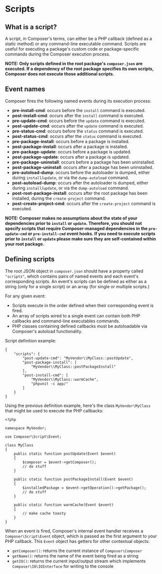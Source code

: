 <!--
    tagline: Script are callbacks that are called before/after installing packages
-->

# Scripts

## What is a script?

A script, in Composer's terms, can either be a PHP callback (defined as a
static method) or any command-line executable command. Scripts are useful
for executing a package's custom code or package-specific commands during
the Composer execution process.

**NOTE: Only scripts defined in the root package's `composer.json` are
executed. If a dependency of the root package specifies its own scripts,
Composer does not execute those additional scripts.**


## Event names

Composer fires the following named events during its execution process:

- **pre-install-cmd**: occurs before the `install` command is executed.
- **post-install-cmd**: occurs after the `install` command is executed.
- **pre-update-cmd**: occurs before the `update` command is executed.
- **post-update-cmd**: occurs after the `update` command is executed.
- **pre-status-cmd**: occurs before the `status` command is executed.
- **post-status-cmd**: occurs after the `status` command is executed.
- **pre-package-install**: occurs before a package is installed.
- **post-package-install**: occurs after a package is installed.
- **pre-package-update**: occurs before a package is updated.
- **post-package-update**: occurs after a package is updated.
- **pre-package-uninstall**: occurs before a package has been uninstalled.
- **post-package-uninstall**: occurs after a package has been uninstalled.
- **pre-autoload-dump**: occurs before the autoloader is dumped, either
  during `install`/`update`, or via the `dump-autoload` command.
- **post-autoload-dump**: occurs after the autoloader is dumped, either
  during `install`/`update`, or via the `dump-autoload` command.
- **post-root-package-install**: occurs after the root package has been
  installed, during the `create-project` command.
- **post-create-project-cmd**: occurs after the `create-project` command is
  executed.

**NOTE: Composer makes no assumptions about the state of your dependencies prior to `install` or `update`. Therefore, you should not specify scripts that require Composer-managed dependencies in the `pre-update-cmd` or `pre-install-cmd` event hooks. If you need to execute scripts prior to `install` or `update` please make sure they are self-contained within your root package.**

## Defining scripts

The root JSON object in `composer.json` should have a property called
`"scripts"`, which contains pairs of named events and each event's
corresponding scripts. An event's scripts can be defined as either as a string
(only for a single script) or an array (for single or multiple scripts.)

For any given event:

- Scripts execute in the order defined when their corresponding event is fired.
- An array of scripts wired to a single event can contain both PHP callbacks
and command-line executables commands.
- PHP classes containing defined callbacks must be autoloadable via Composer's
autoload functionality.

Script definition example:

    {
        "scripts": {
            "post-update-cmd": "MyVendor\\MyClass::postUpdate",
            "post-package-install": [
                "MyVendor\\MyClass::postPackageInstall"
            ],
            "post-install-cmd": [
                "MyVendor\\MyClass::warmCache",
                "phpunit -c app/"
            ]
        }
    }

Using the previous definition example, here's the class `MyVendor\MyClass`
that might be used to execute the PHP callbacks:

    <?php

    namespace MyVendor;

    use Composer\Script\Event;

    class MyClass
    {
        public static function postUpdate(Event $event)
        {
            $composer = $event->getComposer();
            // do stuff
        }

        public static function postPackageInstall(Event $event)
        {
            $installedPackage = $event->getOperation()->getPackage();
            // do stuff
        }

        public static function warmCache(Event $event)
        {
            // make cache toasty
        }
    }

When an event is fired, Composer's internal event handler receives a
`Composer\Script\Event` object, which is passed as the first argument to your
PHP callback. This `Event` object has getters for other contextual objects:

- `getComposer()`: returns the current instance of `Composer\Composer`
- `getName()`: returns the name of the event being fired as a string
- `getIO()`: returns the current input/output stream which implements
`Composer\IO\IOInterface` for writing to the console
